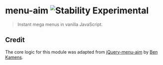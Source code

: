 # menu-aim ![Stability Experimental](http://img.shields.io/badge/stability-experimental-red.svg?style=flat)

> Instant mega menus in vanilla JavaScript.

## Credit

The core logic for this module was adapted from [jQuery-menu-aim](https://github.com/kamens/jQuery-menu-aim) by [Ben Kamens](https://github.com/kamens/).
